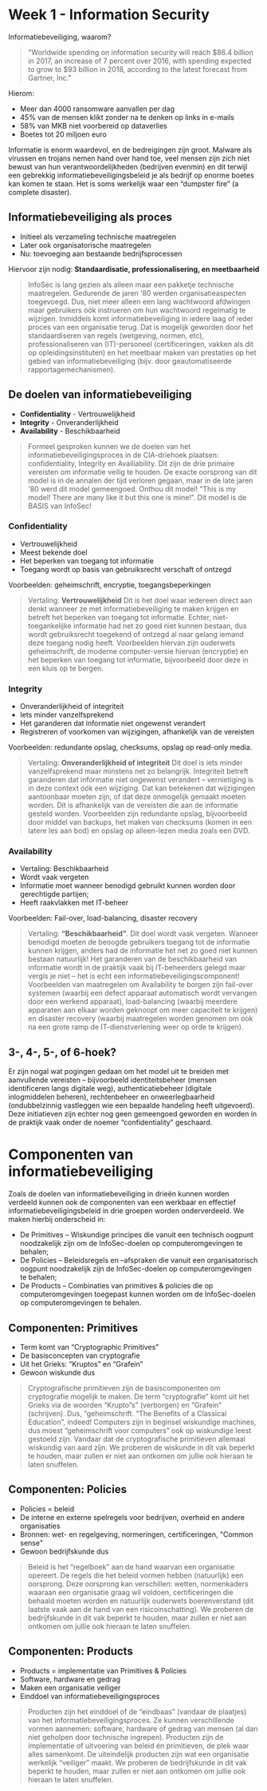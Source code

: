 # Week 1 - Information Security

Informatiebeveiliging, waarom?

> "Worldwide spending on information security will reach \$86.4 billion in 2017, an increase of 7 percent over 2016, with spending expected to grow to \$93 billion in 2018, according to the latest forecast from Gartner, Inc."

Hierom:

- Meer dan 4000 ransomware aanvallen per dag
- 45% van de mensen klikt zonder na te denken op links in e-mails
- 58% van MKB niet voorbereid op dataverlies
- Boetes tot 20 miljoen euro

Informatie is enorm waardevol, en de bedreigingen zijn groot. Malware als virussen en trojans nemen hand over hand toe, veel mensen zijn zich niet bewust van hun verantwoordelijkheden (bedrijven evenmin) en dit terwijl een gebrekkig informatiebeveiligingsbeleid je als bedrijf op enorme boetes kan komen te staan. Het is soms werkelijk waar een “dumpster fire” (a complete disaster).

## Informatiebeveiliging als proces

- Initieel als verzameling technische maatregelen
- Later ook organisatorische maatregelen
- Nu: toevoeging aan bestaande bedrijfsprocessen

Hiervoor zijn nodig: **Standaardisatie, professionalisering, en meetbaarheid**

> InfoSec is lang gezien als alleen maar een pakketje technische maatregelen. Gedurende de jaren ‘80 werden organisatieaspecten toegevoegd. Dus, niet meer alleen een lang wachtwoord afdwingen maar gebruikers óók instrueren om hun wachtwoord regelmatig te wijzigen. Inmiddels komt informatiebeveiliging in iedere laag of ieder proces van een organisatie terug. Dat is mogelijk geworden door het standaardiseren van regels (wetgeving, normen, etc), professionaliseren van (IT)-personeel (certificeringen, vakken als dit op opleidingsinstituten) en het meetbaar maken van prestaties op het gebied van informatiebeveiliging (bijv. door geautomatiseerde rapportagemechanismen).

## De doelen van informatiebeveiliging

- **Confidentiality** - Vertrouwelijkheid
- **Integrity** - Onveranderlijkheid
- **Availability** - Beschikbaarheid

> Formeel gesproken kunnen we de doelen van het informatiebeveiligingsproces in de CIA-driehoek plaatsen: confidentiality, Integrity en Availiability. Dit zijn de drie primaire vereisten om informatie veilig te houden. De exacte oorsprong van dit model is in de annalen der tijd verloren gegaan, maar in de late jaren ‘80 werd dit model gemeengoed. Onthou dit model! “This is my model! There are many like it but this one is mine!”. Dit model is de BASIS van InfoSec!

### Confidentiality

- Vertrouwelijkheid
- Meest bekende doel
- Het beperken van toegang tot informatie
- Toegang wordt op basis van gebruiksrecht verschaft of ontzegd

Voorbeelden: geheimschrift, encryptie, toegangsbeperkingen

> Vertaling: **Vertrouwelijkheid**
> Dit is het doel waar iedereen direct aan denkt wanneer ze met informatiebeveiliging te maken krijgen en betreft het beperken van toegang tot informatie. Echter, niet-toegankelijke informatie had net zo goed niet kunnen bestaan, dus wordt gebruiksrecht toegekend of ontzegd al naar gelang iemand deze toegang nodig heeft. Voorbeelden hiervan zijn ouderwets geheimschrift, de moderne computer-versie hiervan (encryptie) en het beperken van toegang tot informatie, bijvoorbeeld door deze in een kluis op te bergen.

### Integrity

- Onveranderlijkheid of integriteit
- Iets minder vanzelfsprekend
- Het garanderen dat informatie niet ongewenst verandert
- Registreren of voorkomen van wijzigingen, afhankelijk van de vereisten

Voorbeelden: redundante opslag, checksums, opslag op read-only media.

> Vertaling: **Onveranderlijkheid of integriteit**
> Dit doel is iets minder vanzelfsprekend maar minstens net zo belangrijk. Integriteit betreft garanderen dat informatie niet ongewenst verandert – vernietiging is in deze context óók een wijziging. Dat kan betekenen dat wijzigingen aantoonbaar moeten zijn, of dat deze onmogelijk gemaakt moeten worden. Dit is afhankelijk van de vereisten die aan de informatie gesteld worden. Voorbeelden zijn redundante opslag, bijvoorbeeld door middel van backups, het maken van checksums (komen in een latere les aan bod) en opslag op alleen-lezen media zoals een DVD.

### Availability

- Vertaling: Beschikbaarheid
- Wordt vaak vergeten
- Informatie moet wanneer benodigd gebruikt kunnen worden door gerechtigde partijen;
- Heeft raakvlakken met IT-beheer

Voorbeelden: Fail-over, load-balancing, disaster recovery

> Vertaling: **“Beschikbaarheid”**.
> Dit doel wordt vaak vergeten. Wanneer benodigd moeten de beoogde gebruikers toegang tot de informatie kunnen krijgen, anders had de informatie het net zo goed niet kunnen bestaan natuurlijk! Het garanderen van de beschikbaarheid van informatie wordt in de praktijk vaak bij IT-beheerders gelegd maar vergis je niet – het is echt een informatiebeveiligingscomponent!
> Voorbeelden van maatregelen om Availability te borgen zijn fail-over systemen (waarbij een defect apparaat automatisch wordt vervangen door een werkend apparaat), load-balancing (waarbij meerdere apparaten aan elkaar worden geknoopt om meer capaciteit te krijgen) en disaster recovery (waarbij maatregelen worden genomen om ook na een grote ramp de IT-dienstverlening weer op orde te krijgen).

## 3-, 4-, 5-, of 6-hoek?

Er zijn nogal wat pogingen gedaan om het model uit te breiden met aanvullende vereisten – bijvoorbeeld identiteitsbeheer (mensen identificeren langs digitale weg), authenticatiebeheer (digitale inlogmiddelen beheren), rechtenbeheer en onweerlegbaarheid (ondubbelzinnig vastleggen wie een bepaalde handeling heeft uitgevoerd). Deze initiatieven zijn echter nog geen gemeengoed geworden en worden in de praktijk vaak onder de noemer “confidentiality” geschaard.

# Componenten van informatiebeveiliging

Zoals de doelen van informatiebeveiliging in drieën kunnen worden verdeeld kunnen ook de componenten van een werkbaar en effectief informatiebeveiligingsbeleid in drie groepen worden onderverdeeld. We maken hierbij onderscheid in:

- De Primitives – Wiskundige principes die vanuit een technisch oogpunt noodzakelijk zijn om de InfoSec-doelen op computeromgevingen te behalen;
- De Policies – Beleidsregels en –afspraken die vanuit een organisatorisch oogpunt noodzakelijk zijn de InfoSec-doelen op computeromgevingen te behalen;
- De Products – Combinaties van primitives & policies die op computeromgevingen toegepast kunnen worden om de InfoSec-doelen op computeromgevingen te behalen.

## Componenten: Primitives

- Term komt van “Cryptographic Primitives”
- De basisconcepten van cryptografie
- Uit het Grieks: “Kruptos” en “Grafein”
- Gewoon wiskunde dus

> Cryptografische primitieven zijn de basiscomponenten om cryptografie mogelijk te maken. De term “cryptografie” komt uit het Grieks via de woorden “Krupto”s” (verborgen) en “Grafein” (schrijven). Dus, “geheimschrift. “The Benefits of a Classical Education”, indeed! Computers zijn in beginsel wiskundige machines, dus moest “geheimschrift voor computers” ook op wiskundige leest gestoeld zijn. Vandaar dat de cryptografische primitieven allemaal wiskundig van aard zijn. We proberen de wiskunde in dit vak beperkt te houden, maar zullen er niet aan ontkomen om jullie ook hieraan te laten snuffelen.

## Componenten: Policies

- Policies = beleid
- De interne en externe spelregels voor bedrijven, overheid en andere organisaties
- Bronnen: wet- en regelgeving, normeringen, certificeringen, "Common sense"
- Gewoon bedrijfskunde dus

> Beleid is het “regelboek” aan de hand waarvan een organisatie opereert. De regels die het beleid vormen hebben (natuurlijk) een oorsprong. Deze oorsprong kan verschillen: wetten, normenkaders waaraan een organisatie graag wil voldoen, certificeringen die behaald moeten worden en natuurlijk ouderwets boerenverstand (dit laatste vaak aan de hand van een risicoinschatting). We proberen de bedrijfskunde in dit vak beperkt te houden, maar zullen er niet aan ontkomen om jullie ook hieraan te laten snuffelen.

## Componenten: Products

- Products = implementatie van Primitives & Policies
- Software, hardware en gedrag
- Maken een organisatie veiliger
- Einddoel van informatiebeveiligingsproces

> Producten zijn het einddoel of de “eindbaas” (vandaar de plaatjes) van het informatiebeveiligingsproces. Ze kunnen verschillende vormen aannemen: software, hardware of gedrag van mensen (al dan niet geholpen door technische ingrepen). Producten zijn de implementatie of uitvoering van beleid én primitieven, de plek waar alles samenkomt. De uiteindelijk producten zijn wat een organisatie werkelijk “veiliger” maakt. We proberen de bedrijfskunde in dit vak beperkt te houden, maar zullen er niet aan ontkomen om jullie ook hieraan te laten snuffelen.

